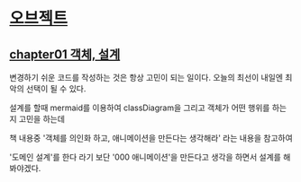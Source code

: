 # [오브젝트](https://www.aladin.co.kr/shop/wproduct.aspx?ItemId=193681076)
## [chapter01 객체, 설계](https://github.com/hwangintae/object/pull/1)
변경하기 쉬운 코드를 작성하는 것은 항상 고민이 되는 일이다. 오늘의 최선이 내일엔 최악의 선택이 될 수 있다.

설계를 할때 mermaid를 이용하여 classDiagram을 그리고 객체가 어떤 행위를 하는지 고민을 하는데

책 내용중 '객체를 의인화 하고, 애니메이션을 만든다는 생각해라' 라는 내용을 참고하여

'도메인 설계'를 한다 라기 보단 '000 애니메이션'을 만든다고 생각을 하면서 설계를 해봐야겠다.

